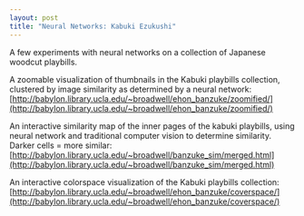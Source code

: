 ```yaml
---
layout: post
title: "Neural Networks: Kabuki Ezukushi"
---
```


A few experiments with neural networks on a collection of Japanese woodcut playbills.

A zoomable visualization of thumbnails in the Kabuki playbills collection, clustered by image similarity as determined by a neural network: [http://babylon.library.ucla.edu/~broadwell/ehon_banzuke/zoomified/](http://babylon.library.ucla.edu/~broadwell/ehon_banzuke/zoomified/)
<!--excerpt-->

An interactive similarity map of the inner pages of the kabuki playbills, using neural network and traditional computer vision to determine similarity. Darker cells = more similar: [http://babylon.library.ucla.edu/~broadwell/banzuke_sim/merged.html](http://babylon.library.ucla.edu/~broadwell/banzuke_sim/merged.html)

An interactive colorspace visualization of the Kabuki playbills collection: [http://babylon.library.ucla.edu/~broadwell/ehon_banzuke/coverspace/](http://babylon.library.ucla.edu/~broadwell/ehon_banzuke/coverspace/)
